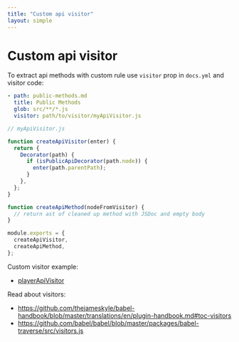 ```yaml
---
title: "Custom api visitor"
layout: simple
---
```


# Custom api visitor

To extract api methods with custom rule use `visitor` prop in `docs.yml` and visitor code:

```yaml
- path: public-methods.md
  title: Public Methods
  glob: src/**/*.js
  visitor: path/to/visitor/myApiVisitor.js
```

```js
// myApiVisitor.js

function createApiVisitor(enter) {
  return {
    Decorator(path) {
      if (isPublicApiDecorator(path.node)) {
        enter(path.parentPath);
      }
    },
  };
}

function createApiMethod(nodeFromVisitor) {
  // return ast of cleaned up method with JSDoc and empty body
}

module.exports = {
  createApiVisitor,
  createApiMethod,
};
```

Custom visitor example:

* [playerApiVisitor](https://github.com/wix/playable/blob/master/scripts/documentation/playerApiVisitor.js)

Read about visitors:

* https://github.com/thejameskyle/babel-handbook/blob/master/translations/en/plugin-handbook.md#toc-visitors
* https://github.com/babel/babel/blob/master/packages/babel-traverse/src/visitors.js
